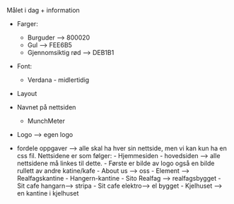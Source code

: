 Målet i dag + information
- Farger:
    - Burguder --> 800020 
    - Gul --> FEE6B5 
    - Gjennomsiktig rød --> DEB1B1 
    
- Font: 
    - Verdana - midlertidig 
- Layout 
- Navnet på nettsiden 
    - MunchMeter
- Logo --> egen logo 
- fordele oppgaver --> alle skal ha hver sin nettside, men vi kan kun ha en css fil. 
    Nettsidene er som følger: 
        - Hjemmesiden - hovedsiden --> alle nettsidene må linkes til dette. 
            - Første er bilde av logo også en bilde rullett av andre katine/kafe 
        - About us --> oss 
        - Element --> Realfagskantine 
        - Hangern-kantine 
        - Sito Realfag --> realfagsbygget 
        - Sit cafe hangarn--> stripa 
        - Sit cafe elektro--> el bygget 
        - Kjelhuset --> en kantine i kjelhuset
